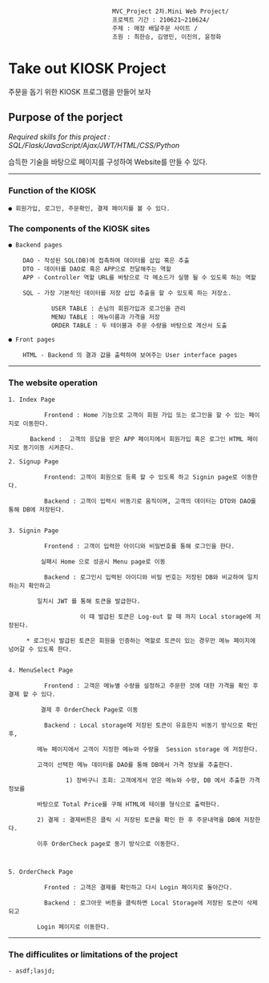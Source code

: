 								 MVC_Project 2차.Mini Web Project/ 
								 프로젝트 기간 : 210621~210624/ 
								 주제 : 매장 배달주문 사이트 /
								 조원 : 최한승, 김영민, 이진의, 윤정화


# Take out KIOSK Project 
주문을 돕기 위한 KIOSK 프로그램을 만들어 보자  

## Purpose of the porject 
   *Required skills for this project : SQL/Flask/JavaScript/Ajax/JWT/HTML/CSS/Python*  
   
   습득한 기술을 바탕으로 페이지를 구성하여 Website를 만들 수 있다.

****
### Function of the KIOSK 
    ● 회원가입, 로그인, 주문확인, 결제 페이지를 볼 수 있다. 
	
### The components of the KIOSK sites
  

    ● Backend pages

        DAO - 작성된 SQL(DB)에 접촉하여 데이터를 삽입 혹은 추출 
        DTO - 데이터를 DAO로 혹은 APP으로 전달해주는 역할 
        APP - Controller 역할 URL를 바탕으로 각 메소드가 실행 될 수 있도록 하는 역할 

        SQL - 가장 기본적인 데이터를 저장 삽입 추출을 할 수 있도록 하는 저장소. 
                
                USER TABLE : 손님의 회원가입과 로그인을 관리 
                MENU TABLE : 메뉴이름과 가격을 저장 
                ORDER TABLE : 두 테이블과 주문 수량을 바탕으로 계산서 도출
                
    ● Front pages

        HTML - Backend 의 결과 값을 출력하여 보여주는 User interface pages           
            
****

### The website operation  

    1. Index Page

              Frontend : Home 기능으로 고객이 회원 가입 또는 로그인을 할 수 있는 페이지로 이동한다.

	      Backend :  고객의 응답을 받은 APP 페이지에서 회원가입 혹은 로그인 HTML 페이지로 동기이동 시켜준다. 

    2. Signup Page 

              Frontend: 고객이 회원으로 등록 할 수 있도록 하고 Signin page로 이동한다. 

              Backend : 고객이 입력시 비동기로 움직이며, 고객의 데이터는 DTO와 DAO를 통해 DB에 저장된다.


    3. Signin Page

              Frontend : 고객이 입력한 아이디와 비밀번호를 통해 로그인을 한다. 
	      		
			 실패시 Home 으로 성공시 Menu page로 이동 

              Backend : 로그인시 입력된 아이디와 비밀 번호는 저장된 DB와 비교하여 일치하는지 확인하고 
	      		
			일치시 JWT 를 통해 토큰을 발급한다.
                      
                        이 때 발급된 토큰은 Log-out 할 때 까지 Local storage에 저장된다. 
                      
         * 로그인시 발급된 토큰은 회원을 인증하는 역할로 토큰이 있는 경우만 메뉴 페이지에 넘어갈 수 있도록 한다.
	 

    4. MenuSelect Page 

              Frontend : 고객은 메뉴별 수량을 설정하고 주문한 것에 대한 가격을 확인 후 결제 할 수 있다.
	      		
			 결제 후 OrderCheck Page로 이동 

              Backend : Local storage에 저장된 토큰이 유효한지 비동기 방식으로 확인 후,
	      		
			메뉴 페이지에서 고객이 지정한 메뉴와 수량을  Session storage 에 저장한다.
	      		
			고객이 선택한 메뉴 데이터를 DAO를 통해 DB에서 가격 정보를 추출한다. 
                      
             		1) 장바구니 조회: 고객에게서 얻은 메뉴와 수량, DB 에서 추출한 가격 정보를 
			
			바탕으로 Total Price를 구해 HTML에 테이블 형식으로 출력한다. 
			 
			2) 결제 : 결제버튼은 클릭 시 저장된 토큰을 확인 한 후 주문내역을 DB에 저장한다. 
			
			이후 OrderCheck page로 동기 방식으로 이동한다.
			 


    5. OrderCheck Page 

              Fronted : 고객은 결제를 확인하고 다시 Login 페이지로 돌아간다.

              Backend : 로그아웃 버튼을 클릭하면 Local Storage에 저장된 토큰이 삭제 되고
	      	
			Login 페이지로 이동한다. 
*****
### The difficulites or limitations of the project

    - asdf;lasjd;
